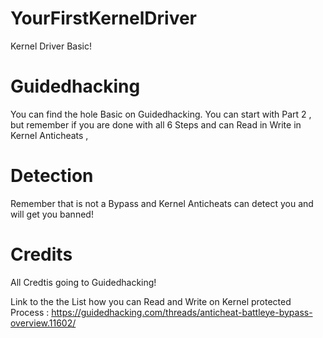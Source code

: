 # YourFirstKernelDriver
Kernel Driver Basic! 

# Guidedhacking
You can find the hole Basic on Guidedhacking.
You can start with Part 2 , but remember if you are 
done with all 6 Steps and can Read in Write in Kernel
Anticheats , 

# Detection
Remember that is not a Bypass and Kernel Anticheats
can detect you and will get you banned!

# Credits
All Credtis going to Guidedhacking!

Link to the the List how you can Read and Write on Kernel
protected Process : https://guidedhacking.com/threads/anticheat-battleye-bypass-overview.11602/
